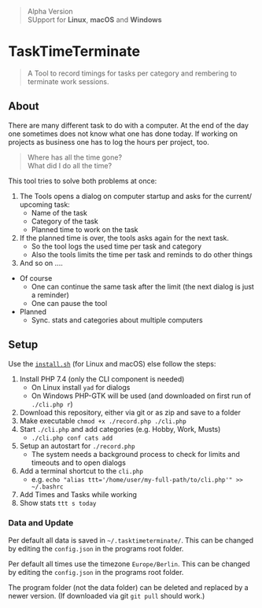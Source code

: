 > Alpha Version  
> SUpport for **Linux**, **macOS** and **Windows**

# TaskTimeTerminate

> A Tool to record timings for tasks per category and rembering to terminate work sessions.

## About
There are many different task to do with a computer. At the end of the day one sometimes does not know what
one has done today. If working on projects as business one has to log the hours per project, too.

> Where has all the time gone?  
> What did I do all the time?


This tool tries to solve both problems at once:
1. The Tools opens a dialog on computer startup and asks for the current/ upcoming task:
    - Name of the task
    - Category of the task
    - Planned time to work on the task
2. If the planned time is over, the tools asks again for the next task.
    - So the tool logs the used time per task and category
    - Also the tools limits the time per task and reminds to do other things
3. And so on ....

- Of course
    - One can continue the same task after the limit (the next dialog is just a reminder)
    - One can pause the tool
- Planned
    - Sync. stats and categories about multiple computers

## Setup
Use the [`install.sh`](https://raw.githubusercontent.com/KIMB-technologies/TaskTimeTerminate/master/install.sh)
(for Linux and macOS) else follow the steps:

1. Install PHP 7.4 (only the CLI component is needed)
    - On Linux install `yad` for dialogs
    - On Windows PHP-GTK will be used (and downloaded on first run of `./cli.php r`)
2. Download this repository, either via git or as zip and save to a folder
3. Make executable `chmod +x ./record.php ./cli.php`
4. Start `./cli.php` and add categories (e.g. Hobby, Work, Musts)
    - `./cli.php conf cats add`
5. Setup an autostart for `./record.php`
    - The system needs a background process to check for limits and timeouts and to open dialogs
6. Add a terminal shortcut to the `cli.php`
    - e.g. `echo "alias ttt='/home/user/my-full-path/to/cli.php'" >> ~/.bashrc`
7. Add Times and Tasks while working
8. Show stats `ttt s today`

### Data and Update
Per default all data is saved in `~/.tasktimeterminate/`. This can be changed by editing the `config.json` in the programs 
root folder.

Per default all times use the timezone `Europe/Berlin`. This can be changed by editing the `config.json` in the programs 
root folder.

The program folder (not the data folder) can be deleted and replaced by a newer version. (If downloaded via git `git pull` should work.)